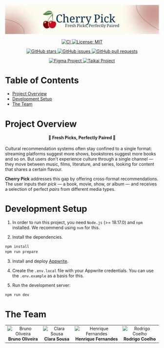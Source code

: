 <div align="center">
    <img alt="Banner" src="./assets/banner.png">
</div>

<p align="center">
  <a href="https://github.com/HenriqueSFernandes/CherryPick/actions/workflows/check.yml">
    <img alt="CI" src="https://img.shields.io/github/actions/workflow/status/HenriqueSFernandes/CherryPick/lint.yml?label=Lint_%26_Format_Check&logo=github&logoColor=white&labelColor=0b2e44&color=b41b27">
  </a>
  <a href="https://github.com/HenriqueSFernandes/CherryPick/blob/main/LICENSE">
    <img alt="License: MIT" src="https://img.shields.io/github/license/HenriqueSFernandes/CherryPick?label=License&logo=readthedocs&logoColor=white&labelColor=0b2e44&color=b41b27" />
  </a>
</p>

<p align="center">
  <a href="https://github.com/HenriqueSFernandes/CherryPick/stargazers">
    <img alt="GitHub stars" src="https://img.shields.io/github/stars/HenriqueSFernandes/CherryPick?style=flat&logo=github&logoColor=white&label=Stars&labelColor=0b2e44&color=b41b27" />
  </a>
  <a href="https://github.com/HenriqueSFernandes/CherryPick/issues">
    <img alt="GitHub issues" src="https://img.shields.io/github/issues/HenriqueSFernandes/CherryPick?label=Issues&labelColor=0b2e44&color=b41b27" />
  </a>
  <a href="https://github.com/HenriqueSFernandes/CherryPick/pulls">
    <img alt="GitHub pull requests" src="https://img.shields.io/github/issues-pr/HenriqueSFernandes/CherryPick?label=Pull_Requests&labelColor=0b2e44&color=b41b27" />
  </a>
</p>

<p align="center">
  <a href="https://www.figma.com/design/gPBEkQUZbiTJnn7XmYfYIN/Untitled?node-id=59-18&t=D8GtG0ijODsHL7bv-1">
    <img alt="Figma Project" src="https://img.shields.io/badge/Figma-577f4e?logo=figma&logoColor=white">
  </a>
  <a href="https://taikai.network/shift-appens/hackathons/shift-appens-2025/projects/cma5qmwbm0dghu9xxhfum3wlk/idea">
    <img alt="Taikai Project" src="https://img.shields.io/badge/Taikai-577f4e">
  </a>
</p>

# Table of Contents

- [Project Overview](#project-overview)
- [Development Setup](#development-setup)
- [The Team](#the-team)

# Project Overview

<h4 align="center">
🍒 Fresh Picks, Perfectly Paired 🍒
</h4>

Cultural recommendation systems often stay confined to a single format: streaming platforms suggest more shows, bookstores suggest more books and so on. But users don't experience culture through a single channel — they move between music, films, literature, and series, looking for content that shares a certain flavour.

**Cherry Pick** addresses this gap by offering cross-format recommendations. The user inputs their *pick* — a book, movie, show, or album — and receives a selection of perfect *pairs* from different media types. 

# Development Setup

1. In order to run this project, you need `Node.js` (>= 18.17.0) and `npm` installed. We recommend using `nvm` for this.

2. Install the dependencies.
  ```bash
  npm install
  npm run prepare
  ```

3. Install and deploy [Appwrite](https://appwrite.io/docs/advanced/self-hosting).

4. Create the `.env.local` file with your Appwrite credentials. You can use the `.env.example` as a basis for this.

5. Run the development server:
  ```bash
  npm run dev
  ```

# The Team

<table>
  <tr>
    <td align="center">
      <img src="https://avatars.githubusercontent.com/u/42045371?v=4" width="auto" height="auto" alt="Bruno Oliveira">
      <br>
      <b>Bruno Oliveira</b>
    </td>
    <td align="center">
      <img src="https://avatars.githubusercontent.com/u/116096892?v=4" width="auto" height="auto" alt="Clara Sousa">
      <br>
      <b>Clara Sousa</b>
    </td>
    <td align="center">
      <img src="https://avatars.githubusercontent.com/u/85371550?v=4" width="auto" height="auto" alt="Henrique Fernandes">
      <br>
      <b>Henrique Fernandes</b>
    </td>
    <td align="center">
      <img src="https://avatars.githubusercontent.com/u/123483459?v=4" width="auto" height="auto" alt="Rodrigo Coelho">
      <br>
      <b>Rodrigo Coelho</b>
    </td>
  </tr>
</table>

